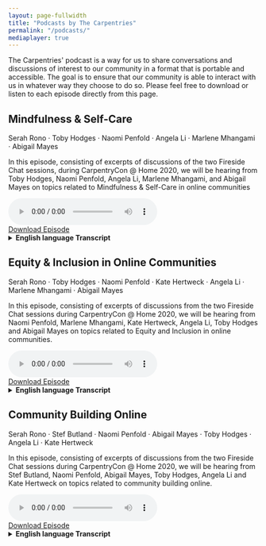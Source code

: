 ```yaml
---
layout: page-fullwidth
title: "Podcasts by The Carpentries"
permalink: "/podcasts/"
mediaplayer: true
---
```


The Carpentries' podcast is a way for us to share conversations and discussions of interest to our community in a format that is portable and accessible. The goal is to ensure that our community is able to interact with us in whatever way they choose to do so. Please feel free to download or listen to each episode directly from this page.

## Mindfulness & Self-Care

Serah Rono · Toby Hodges · Naomi Penfold · Angela Li · Marlene Mhangami · Abigail Mayes

In this episode, consisting of excerpts of discussions of the two Fireside Chat sessions, during CarpentryCon @ Home 2020, we will be hearing from Toby Hodges, Naomi Penfold, Angela Li, Marlene Mhangami, and Abigail Mayes on topics related to Mindfulness & Self-Care in online communities

<div class="row">
<div class="columns small-12">
<audio src="https://files.carpentries.org/podcasts/2021e001-carpentries-podcast.mp3" type="audio/mp3" width="100%" controls preload></audio>
</div>
</div>


<div class="row t30">
<div class="columns small-3 small-centered">
<a href="https://files.carpentries.org/podcasts/2021e001-carpentries-podcast.mp3" class="button small success" download>Download Episode</a>
</div>
</div>


<details>
<summary>
<strong>English language Transcript</strong>
</summary>

**Serah Rono**: Hello and welcome to the first episode of The Carpentries’ new podcast. In this episode, consisting of excerpts of discussions of the two Fireside Chat sessions, during CarpentryCon @ Home 2020, we will be hearing from Toby Hodges, Naomi Penfold, Angela Li, Marlene Mhangami, and Abigail Mayes on topics related to Mindfulness & Self-Care in online communities

**Music Break**

**Serah Rono**: I want to throw a question at Toby and Naomi. So someone asked: “I would love to know how successful community managers balance their life with the work that seems to take everything that one has. How do you avoid the trap of there always being more that one could do?”

**Naomi Penfold**: Can I go first? Cool, okay. Oh, gosh. Play. Play. I have learned the hard way, as I’m sure many people have, that you cannot just work all the time and not give yourself the joy of play. So, I now do improvised comedy with a troupe in Edinburgh. It’s totally different. I don’t look at my laptop. It’s not work-related. It’s creative. There’s different people. I learned that tip from Monica Granados, who runs a product in the Open Science space, and it’s just been amazing. As good as meds for depression, honestly. It’s been amazing. So, I think that’s really important, and the other thing I’d say is boundaries. Toby role models this really well, this ability to know what you can bring, what value you offer and prioritise that for the capacity and time you have, because you cannot give yourself 100 percent to other people all the time and that’s what Community Managers like. We turn up for other people; it’s what fires us. But we just run out of fuel if you just carry on without sustaining yourself. So, I would strongly advocate that you’re not a bad person if you say no. You’re not a bad person if you say, “Not this time,” because you know what you need to do every week, every month, and what you need in order to also be a well-rounded person with friends and family and joy in your life and things like that.

**Serah Rono**: Amazing. Thank you Naomi, and Toby?

**Toby Hodges**: Yeah. So, everything Naomi said, and I can add a few things, I guess. Advice that was given to me by another Carpentries instructor recently is to actively practice saying no to people; saying, “Thanks very much for the opportunity, but I don’t have time.” Or if you don’t feel comfortable doing that, and sometimes it can be really hard to actually say no – I find it hard to say no to people to their face – at least practice saying, “Thanks very much for thinking of me. Before I commit to anything, I need to check my calendar to make sure that I don’t have any other commitments that will get in the way of this.” This is good because it gives you the time to actually go check your calendar, which is probably something that you want to do. It doesn’t do any harm, and it also gives you the time and the space if you need it, like I often do, to compose that really nicely-worded, polite email that actually says no to the person that asked you to do something. I find that a lot easier, to be honest, than saying no to them in person, in the flesh.

I’ll also add, I think because we should talk a little bit about not only our responsibility to ourselves here, although that is very important, but also the responsibility that we have to our community members. You should remember that first of all, if you aren’t looking after yourself you’re not putting yourself in a position where you can look after the community that you’re working with. Last night on the equivalent call I gave a name check to Malvika, but she’s actually here today, so I get to wave at her. Hi, Malvika. Malvika talked relatively recently on Twitter about not only saying no to things but also being proud of yourself as a Community Manager if you’re the type of person that people feel like they can say no to as well. If you present yourself in that way to your community, you should feel proud of yourself for having done so.
Serah Rono: So Angela Li, I have a question for you, and it’s very related to what Toby was talking about. It came from a community member and they ask “What practices or skills have you found most transformative in working with others as a community leader?”
Angela Li: This is good. I feel like I have a few that I’ve developed over time. I think one of the first ones for me is practicing gratitude on a daily basis. I think a lot of people here do that and it just helps me through the day and it helps me sort of realize how amazing my communities are. By that, reaching out to people and letting them know, like, “Hey, that was a fantastic talk you gave,” or “I really appreciated when you helped out with that one thing.” So, I don’t do it enough and I wish I did it more, but I think every time I do even just thank someone and say, “Hey, I really appreciated that,” it makes my day better; it makes their day better. So, I think that’s a fundamental practice. I’m trying to get good at it. So, sort of that praise. Making sure that you’re telling people what they’re doing well, not only “We could improve this.” And this is something that I feel took me a while to develop, because I’m always so focused on what we could do better after a successful event or launch or something. After some resource goes out, I’m like, “Man, we could have done this better,” but stepping back and doing a debrief of what went well – what was good about that? What do we want to keep in that process? Focusing on – doing a debrief of your success, not only how to improve. Making sure that’s a key part. So, I think it’s sort of two things, gratitude and debriefing your successes. And once I started doing that, I realized sometimes my successes aren’t actually – like, they’re successes in the outcome, but maybe not in the process. So, whatever came out of it might have been good, and maybe the process to get there could be improved. So, thinking about that, too.
I’m trying to think of something else. I think one final thing that I want to mention is I think listening is probably – I used to feel really nervous about open silences and would always rush to fill those silences, especially on Zoom. It just gets really awkward after a while. You don’t want to just sit there in silence. Giving myself – doing a little count to five seconds in my brain, and people who are quiet will jump in and say something. And I think really working on those listening skills, so if you could take, like, a coaching class, a class that allows you to develop those listening skills, that’s so valuable. The first thing I did as a Maintainer Community Lead, actually, was to have three or four months of just random calls with people in the community and just talk to them about what’s going well, what’s going on, what’s happening. Maybe it’s the social scientist in me, just sitting with people and being like, “So, tell me about your experience in the community? What’s happening?” And sometimes you don’t have the time for that, but if you do, it’s definitely worth the input. It’s sort of like, the ethnographic, “Tell me about your experience and tell me about what you need.” And from that, I realized there were things that I didn’t realize we needed to think about that were really important to people. So, the listening, the practicing gratitude, the debriefing your successes – those are a few things that really were transformative for me.

**Serah Rono**: And now let’s hear from Marlene on the topic of  practices or skills you have found most transformative in working with communities.

**Marlene Mhangami**: Sure. So, I think when I think of practices and skills for myself personally, I would 100 percent agree with what everyone has just said, and what Naomi said was also great as well in terms of trying to move out of the tech bubble sometimes is great – it’s a really good thing. And for me, I try to at least once a week have a day where I’m just not doing anything tech-related. I’m not doing anything work-related at all, and that’s been very helpful for me. I also try and meditate, personally. Not consistently – I’m not consistent with that, but it does help when I am consistent about it. In terms of – so, that would be for self-care, and 100 percent I would agree with Toby in terms of saying no and learning to be able to do that.
In terms of the larger, broader community and encouraging care for our community, I think for myself I have – I think a really key part of that is trying to understand the community and the needs of your specific community. I work a lot with the African Python community and also do some work with the American Python community, and they’re very different communities, very different needs. Some overlap in that, but they are very different needs for the two communities. And so, for me, I think I have tried my best to really connect with specific people in certain communities. Ask them, “Okay, what are the needs in your specific country?” For example, someone was saying that they’re from a Francophone country and we hadn’t actually been – all of our meetings had been in English and we hadn’t done anything French-related at all. So, taking in that feedback and saying, “Okay, how can we actually care for this segment of our community?” It’s very difficult to do that sometimes, but I think actively engaging with your community members is a great way to find out what they need.

**Serah Rono**: Amazing. I really like that and especially because active listening is such an underrated and important skill, and it is really important for all of us to find opportunities to cultivate it as we work with communities as we go along. Thank you so much.
The next question is for Abigail. how can open communities begin to embrace and practice community care?

**Abigail Mayes**: I do think community care and personal care are really related, and the way I see personal care is just making sure I’m running at a pace that I can sustain long-term and just knowing that I can’t sustain a movement or a community if I’m not sustaining myself. So, starting with that and making sure I’m pacing myself properly, and everyone’s pace is different and it changes depending on what life stage you’re in, but then adapting that to the community. Helping your community pace themselves. You don’t want your community to be a flash in the pan that gets really worked up and does something for one week and then everyone burns out and has to go take a rest. Sometimes that’s what you need. You need that spurt of energy to reach something, but understand that people need to take a break afterwards. Or even when there’s a crisis, understanding that people might need to step away from this project for a while and that’s okay, but they might need to rally together. So, just understand the pacing of your community and make sure people aren’t going too hard, and check in with people. I just love all of these suggestions about the coworking and leaning on community and leaning on others. Make sure you’re actually asking people how they’re doing and do regular check-ins and see, like, are people still finding joy in this work or is this becoming a real burden?

And then, to really help with that, I find it makes a big difference if you can structure the way people interact with your community so that it’s okay for them to step away for a little while and come back and there’s no shame in that. Just make it okay for people to step in and out whenever they can. That usually shows that you care about them and gives them permission to take a few months out if it’s been really rough. And I think we’re seeing this now with so much going on in the world. People really need to take a step back, and making that okay and not shaming people for that.

**Serah Rono**: Amazing. Thank you so much Abby. Thank you for listening to the pilot episode of our new podcast. Next week we will publish excerpts from the discussions on Equity & Inclusion also discussed at CarpentryCon @ Home 2020. If you enjoyed this podcast and want to hear more, please let us know on Twitter, @thecarpentries.

**End**

</details>

## Equity & Inclusion in Online Communities

Serah Rono · Toby Hodges · Naomi Penfold · Kate Hertweck · Angela Li · Marlene Mhangami · Abigail Mayes

In this episode, consisting of excerpts of discussions from the two Fireside Chat sessions during CarpentryCon @ Home 2020, we will be hearing from Naomi Penfold, Marlene Mhangami, Kate Hertweck, Angela Li, Toby Hodges and Abigail Mayes on topics related to Equity and Inclusion in online communities.

<div class="row">
<div class="columns small-12">
<audio src="https://files.carpentries.org/podcasts/2021e002-carpentries-podcast.mp3" type="audio/mp3" width="100%" controls preload></audio>
</div>
</div>


<div class="row t30">
<div class="columns small-3 small-centered">
<a href="https://files.carpentries.org/podcasts/2021e002-carpentries-podcast.mp3" class="button small success" download>Download Episode</a>
</div>
</div>


<details>
<summary>
<strong>English language Transcript</strong>
</summary>
**Serah Rono:** Hello and welcome to the second episode of The Carpentries new podcast. In this episode, consisting of excerpts of discussions from the two Fireside Chat sessions during CarpentryCon @ Home 2020, we will be hearing from Naomi Penfold, Marlene Mhangami, Kate Hertweck, Angela Li, Toby Hodges and Abigail Mayes on topics related to Equity and Inclusion in online communities.

**Music Break**

One of the questions we got from a community member is, “I have very limited time for other activities after school and family time. I feel like I am missing out on the fun of being involved in volunteer work and the reward that comes with it, like a better resume. What does inclusion look like for people like me?” So, Toby, I want you to speak on that.

**Toby Hodges:** All right. So, I think that we – speaking to the people here who were like, leaders in their community, at least in some way – I think that we have a responsibility to make sure that this happens. We talked about this last night as well and everybody said things that were the responsibility of the person in the leadership position and not the responsibility of the person who wants to contribute. I will repeat what I said last night to that person who wants to contribute: that is great, and I really hope that you are able to. I think the ways in which we can make it possible for people to do that are through kind of documenting, ideally briefly, but still documenting properly, the processes. And if you can kind of itemize specific ways in which people can contribute, specific ways in which newcomers can contribute or people who already have some experience with the community, and include with that, realistic estimates of the amount of time that it is going to take to do that. I think that is certainly something that I have not done so well in the past and that I have gotten better at doing.

I also think that we need to think a bit about what the unwritten rules are and processes are of our organizations, because those are the kinds of things that make it completely inaccessible, your project completely inaccessible to people who have limited time. Think about why those things are not written down. Write them down if you can, and if you cannot, really interrogate what the justification is for having some process that you are not willing to write down for other people. And I want to mention, Abbie made a great point yesterday about if you have this possibility for your project to adopt like a cadence for the project that makes it accessible for sometime-contributors who do not have a lot of time to put into it. For example, if you can establish like, a monthly release cycle, then those folks who do not have a lot of time to commit know that they can plan to come and do some QA or something close to the release point and be involved that way. Serah, you mentioned last night as well something that I think is really important about this like, getting credit for those contributions as well. We need to make sure that we kind of publicly acknowledge those contributions, whether they are large or small, in a way that those people can kind of point to on their CV or whatever in the future, and to show that we appreciate it even if you can only spend 30 minutes on the project and not 30 hours.

**Serah Rono:** Absolutely. I really like the last thing you said. As people designing pathways of engagement in our different communities, we should also be very careful about how we communicate the weight that we place on different types of engagement. So, are you communicating that one pathway is more important or more valued than another? I think it is really important to let people know that your fifteen minutes, your one hour, whatever you can give, is really appreciated in the community. Great. Thank you so much, Toby.
The next question is for Naomi. In big & established communities especially, what are some of the ways one can give every last community member a voice to make sure that they are heard and that they also feel heard?

**Naomi Penfold:** Thanks. I think what you just said, Serah – I would like to build on that, because for peoples’ contacts – showing up and listening and then telling their friend – is a huge contribution to sharing practices amongst the community and it is so not visible. So, people who step up and are Project Leads or they have got this written documentation online that’s got their name next to it that is citable, that is always much more visible than the people who are doing the networking and the speaking, and it could be people on the call today who turn up, who do not say anything in the chat, do not have their videos on, but you are important too because you are listening and you might take something back. You might think about something. You might challenge one of us later to say, “Hey…” – and that is really generative. So, I think noting those different activities, the invisible activity, is really important.

In terms of giving everyone a voice, I have really been very privileged to work with a group of early-career scientists who are very international and they are all operating in English, but English is not their first language. And one of the things they do is to try to avoid synchronous spoken calls, right, because in those calls if you are not there with your first language you have got to do all the energy and time of translating, thinking about what you want to say, translating it back, and you have missed the conversation by that point. They kind of organize these – they call it “virtual brainstorming” kind of event, but it is online in a forum so you can write it, take your time to write. We are still doing it in English. Still have got a way to go with other languages, but if you give people two days, you can still reach decisions in that time. It is still quick. It is as good as synchronous, but with text everyone can contribute. No one is talking over. Right now, I am dominating the attention of what, 30 people? But if you are doing it in text, 30 people can write at once. So, I think that little tweaks like that with how you share and collect and discuss information are really important for those voices.

**Serah Rono:** And the same question to Kate. In big & established communities especially, what are some of the ways one can give every last community member a voice to make sure that they are heard and that they also feel heard?

**Kate Hertweck:** I think making sure that the feedback that we are getting from a community is representative of the community is generally what we try to attack as a goal, right? And I am continuing to be very interested in what I see are the outliers. People who have felt disenfranchised from a community – like, in my community, we are interested in everyone involved in data-intensive research. Theoretically, that could be anyone who does biomedical research, because everybody has to deal with data. And so, then it becomes a question of “How do I start to interact and engage with people who may not feel like they are a part of my community?” And so, I have been thinking a lot about finding ways to solicit feedback in multiple mechanisms, so a combination of anonymous and if someone wants a response, including an email. Doing formal and informal feedback mechanisms, structured and unstructured. And the truth is that it really is not something that I could sit down and say, “This is my plan for gaining feedback,” because really interacting with people, getting feedback from them is constantly integrated in that. So, every time I teach a class, I am paying attention to what my participants are saying and what they continue to need, and then I fold that into the next iteration of the class I teach later. If somebody seems like they are having a rough time, dropping them an email afterwards. It is amazing to see how people respond when someone sincerely asks them if they need assistance like, personally, and I think that is sort of a testament to the way that our academic and research culture, especially in biomedical sciences, is these days. And I think to a certain extent, by virtue of like, me existing – one of the first things I heard when I started my role: “All of our Scientific Computing staff are middle-aged white men.” And so, me showing up not being a middle-aged white man, that was something that was in and of itself very useful to other people. And the truth is that I can sort of help normalize the idea that uncertainty is a thing and that it is okay to ask questions and that you will have a response that will help you, and part of that is recognizing the limitations of your community as well. So, me being able to say, “Yeah, what you are struggling with right now is really, really hard,” and that type of validation is incredibly important for some people to hear, especially if they are dealing with imposter syndrome and things like that. So, I think the answer is it is a hard job continuing to open up and broaden this space that is available for people to step into and have their voices heard, but what I can also say is that I have what I feel is a much better idea of the community than most of the other people who are relying on standard assessment mechanisms like a survey that only a specific type of person will answer.

**Serah Rono:** Yeah. Thanks, Kate. I have a follow-up question to that and I think I will throw it at Angela. So, Kate mentioned getting feedback from people and being aware of some of the limitations that they have, and some of these limitations are around the tools and platforms that online communities employ. This is something that we have heard time and again in different communities. So, question for you, Angela: how can we make interactions in online spaces more inclusive, and specifically for people with disabilities and people from a non-English background?

**Angela Li:** For sure. I think – well, obviously one of the first things to do is to go in knowing that you are going to make your space inclusive. I think that is already a huge step. A lot of people, I think, in communities might not expect that their needs are going to be met, but I think just knowing that going in and planning for that from the outset is really important. So, keeping that in mind as you design your programming. I think one thing we did do in Maintainer Onboarding this past summer was we had some folks who were calling in from pretty remote areas. Their Internet was not great, and I do not think they were native English speakers. And when the majority of the cohort is in a specific place, it is really easy to cater to the majority and not include people. Like, for your ease you just ignore them, and that is really not the way to go. That is – I would caution against that. So, just because 90 percent of your group might be English speakers or able-bodied, making sure that you have space for them. Anyway, rant over.

What we did was I did check in with those people one on one and made sure that they had the resources and tools that they needed to succeed in the program. So, following up and saying, “Hey, I noticed that your video was off. That might be the Internet connection. What can I do to provide resources to make sure you are able to get through this program?” So, I heard from them and they are like, “Yes, this is my plan. I plan to read the materials after and put the notes in later. Is that fine?” and I was like, “Yes, that is fantastic. I am so happy you are contributing and participating in that way.” So, working with the people that you are serving to collaboratively come up with a solution that works for them.

I think I should probably actually punt the disabilities one to someone who has worked more with those populations, but I think definitely Maintainer Onboarding showed me a lot about how to work one on one and how to collaborate to come up with successful things that can make people feel welcome and make you feel like they are a connected part of the community.

**Serah Rono:** The next question is for Marlene, Are there any experiences & strategies that we can borrow from PyCon Africa and from the Python community around the world for how different people get a voice & a platform to speak?

**Marlene Mhangami:** I think 100 percent that it is quite difficult, particularly when you are working with a global community and a global context. I actually had not heard the idea of just focusing mainly on text and I think that is a fantastic idea. For PyCon Africa, one of the major concerns when we were thinking about whether we should move the conference online or not was that a lot of people do not have access to that fast Internet connection that can allow you to stream 100 percent of the time. And I think for us, we made the decision to still go ahead and do some of the sessions live, but also making sure to follow that up with content that is recorded. There is going to be content on the YouTube page so that someone can pick out like, a specific thing that they want to watch and they do not have to use all of their data bundles if they are not using a Wi-Fi connection. They can use a certain amount of data to watch exactly what they want. We also really tried to make sure we had a session right at the beginning of the conference where we asked Community Leaders from the smaller communities in different parts of the continent to sort of give us a report back on what are the things that they are doing in their communities that are working well; the things that they would like to see as well from us. And I think that feedback was quite positive for us. It is something that I am not really sure how we could – you know, I think there is a lot of people that have their voices not heard, and I am still trying to figure out the best ways to engage with those people. I think those would be my main points.

**Serah Rono:** Amazing. Thank you, Marlene. I also wanted to mention that one of the things I really appreciated was when you selected speakers for PyCon Africa this year, you gave people the opportunity to pre-record their sessions in case their Internet would not be reliable on that day or they were not sure if there was going to be electricity on that day. So, allowing people to prerecord so that they will be able to share their ideas and experiences either way was really great and I really appreciated that.

We have a very specific scenario here, and I’d like Toby or Abbie or both to speak to it. Someone says, “I have very limited time for other activities after school and family time. I feel like I am missing out from the fun of being involved in volunteer work and the reward that comes with it, like a better resume. What does inclusion look like for people like me?”

**Abigail Cabunoc Mayes:** I can start. I think that is really valid and I do think I want to talk to the Project Leads for a little bit. When you are leading a project, I think it is important to make room for these casual contributors, and often something like having a cadence really helps. So, if people know that you are doing a monthly release cycle, they can come in and do a bit of QA at this time each month. It is something they can do easily; they can drop in and out. Yeah, and creating those kinds of roles – I think that is on the onus of the Project Lead. It is not a busy person to try to say, like, “Hey, I just want to try to do this a little bit.” So, if you are a busy person, I would say shop around for different projects and try to find something that can accommodate you, but if you are running a project, do make space for those kinds of things.

**Serah Rono:** Thanks Abbie. Thank you for listening to our podcast. Next week we will publish excerpts from the discussions on Community Building Online. If you enjoyed this podcast and want more, please let us know on Twitter, @thecarpentries.

**Music Outro**

</details>

## Community Building Online

Serah Rono · Stef Butland · Naomi Penfold · Abigail Mayes · Toby Hodges · Angela Li · Kate Hertweck

In this episode, consisting of excerpts of discussions from the two Fireside Chat sessions during CarpentryCon @ Home 2020, we will be hearing from Stef Butland, Naomi Penfold, Abigail Mayes, Toby Hodges, Angela Li and Kate Hertweck on topics related to community building online.

<div class="row">
<div class="columns small-12">
<audio src="https://files.carpentries.org/podcasts/2021e003-carpentries-podcast.mp3" type="audio/mp3" width="100%" controls preload></audio>
</div>
</div>


<div class="row t30">
<div class="columns small-3 small-centered">
<a href="https://files.carpentries.org/podcasts/2021e003-carpentries-podcast.mp3" class="button small success" download>Download Episode</a>
</div>
</div>


<details>
<summary>
<strong>English language Transcript</strong>
</summary>
  
**Serah Rono:** Hello and welcome to the third episode of The Carpentries podcast. In this episode, consisting of excerpts of discussions from the two Fireside Chat sessions during CarpentryCon @ Home 2020, we will be hearing from Stef Butland, Naomi Penfold, Abigail Mayes, Toby Hodges, Angela Li and Kate Hertweck on topics related to community building online.

**music break**

We have mentioned “community” a lot in our introductions and for the purpose of this conversation I want to define “community” very broadly as a group of people who come together to work towards a shared goal. So, a question for you, Kate – I want you to speak on the development of community values as a cornerstone for supporting communities and the individuals that join these communities.

**Kate Hertweck:** Thanks. I am especially excited about community values right now. I was a member of the Carpentries Executive Council when the Carpentries’ values were being developed, and in the two years since I have been at my current position I have been working pretty hard to think about, “What are the interesting and different things about the community here and about the way that I am supporting the community compared to things being very siloed and very hierarchical in other areas?” And of course, I found that the values completely underlie that. My group just had a blog post come out that had a draft of our Community Values that highlight things like Open Science, the idea that we care more about learning than about knowing things, and really being able to put voice to some of those main characteristics that I think a lot of us in the Carpentries community take for granted but are not a given in most other communities. That relates to professional development pretty closely because for all of the objectives that I have as a community builder, I try to also make it do double duty for some other purpose.

So, I am trying to facilitate the community while at the same time offering an opportunity to a trainee who is interested in developing a particular skill like teaching or leading a group. Even if I develop outreach materials for use with high school or undergrad students, honestly the difference between a high school student starting to do biomedical computational research and someone with a PhD who has never done computational research is not that big, right? So, thinking about ways that we can continue to branch out and integrate the different activities in a way that helps facilitate everyone and helps normalize all of the community values that we have is one of the reasons that I am really passionate about it. And you know, in the coming months my team member and I are going to be spending a lot of time doing some more writing and more thinking about how we can make it explicit that community values like the ones in the Carpentries community and like the ones that we have developed for our workplace really help support individuals while they are also supporting communities.

**Serah Rono:** Amazing. Thank you, Kate My next question is for Stef: what are the strategies we can employ to bring together people who’ve been in a community for very long and those who have just joined the community so that they can collaborate and work together effectively, especially in online spaces?

**Stefanie Butland:** I can think of two examples, and then people can generalize how they might apply these things. One thing that we did running our un-conferences is that we would have somewhere around 60 people attending, but as a rule there would be – I am trying to think. I think either one-third or two-thirds were people who had never attended before, and one or two-thirds of the people – I cannot believe I do not remember the proportions – were people who had attended one previous un-conference. And the rule was you could never attend more than two, because there was very much familiarity with the community and our work, but also the vibe – you know, the Code of Conduct, the way people communicate with each other, the working in groups, the figuring out what you are going to work on, and just that comfort level – it was having new people fully integrated for this two-day thing with people who had done this before.

And then, the other thing I think of is pairing people when they are working on something. So, one thing that we do is when people volunteer to review a package for rOpenSci in the new reviewer form that will be released soon, people can say, “Yes, I would really appreciate some coaching and how to do this.” Now, the coaching comes from the editor, but the idea is we might pair a more experienced reviewer with a first-time reviewer and that kind of thing.
The other thing I try to do as a Community Manager is really revealing examples so when people publish blog posts about things – we have a few blog posts that are written by first-time reviewers saying, “I really didn’t think I could do this, but I could, and here’s what I learned or here’s what I appreciated about the process.” So, having people reveal their experiences as first-timers, lowers that sort of anxiety level for other people to do it.

**Serah Rono:** Amazing. Thank you for sharing that, Stef. And so, as we can all imagine, when these two groups of people come together, people who have been in a community for very long and people who have just joined, there have been old ways of working or established ways of doing things in the community and new people come with new ideas. So, friction might ensue, naturally. My question for you, Toby, is how can these groups of people working together cultivate kindness as they go along in these communities?

**Toby Hodges:** Speaking from personal experience, what I found to be helpful in this regard is modeling the behavior that you want to see, I suppose. I have worked, unfortunately, in environments that may sound familiar to others on the call as well where like, being positive and enthusiastic about things is somehow deemed to be like, deeply uncool, and being jaded and cynical is the kind of standard way to behave in that environment. I find that extremely depressing, I guess. It can be really intimidating, though, when you are working in that kind of environment, to try to go against that and actually show some enthusiasm. But what I’ve found is that if you do that anyway, then some people at least in the group will take your lead and also start responding in kind. It doesn’t necessarily work for everybody, but you don’t even need it to work for everybody, really. You only need it to work for one or two other people for you to feel like it’s worth persevering with. And I am not saying that is a method that will work on its own and solve all the problems. Of course I’m not. That would be far too simplistic. But I recognize that sometimes it can be difficult to be kind of brave and put yourself out there and do that yourself, but I promise you’ll be rewarded for it.

The other thing I want to say is going beyond that kind of positivity and enthusiasm, specifically if you’re unapologetic about being kind to other people and furtherly, kind of support people when they display kindness to others – again, that’s what I think you can do as a leader to try to at least encourage that kind of behavior that you want to see in the environment that you’re in.

**Serah Rono:** The next question is for Angela. So, you have a community that is working towards shared goals and has these values to support them as they go along. So, a question we got from a community member is, “How does a community member in a community graduate to being a Community Leader?”

**Angela Li:** Sure. I want to sort of jump off what Kate said and sort of re-emphasize why community values are so important, which is because you attract people who are as into those values as you are, right? So, I joined the Carpentries because I saw that it was a group of people really dedicated towards inclusion, towards thinking about all these things, and for a while I was just a community member. So, I was just getting started with teaching, learning how to do things, getting really invested in the sort of on-the-grounds, like doing some of these workshops. That was really exciting for me just to see those values play out and see them go on.

I think I started becoming more of a Community Leader when – I think there was a need that I saw. One of the lessons had not been super maintained for a while and I really wanted to change something, so I sort of jumped in and I was like, “Hey, I’m willing to help out with this.” And one thing led to another and somehow I ended up leading the maintainer community after having, you know, just starting with it because I was passionate about it. But I think that process of going from just being a community member to being a Community Leader gave me a lot of perspective on the challenges faced by community members and how I might support that as a community builder. So, obviously this is not the case with all community management roles. You can’t go – it’s not like you start at the very ground level and you sort of move up. But for me, it’s been helpful to sort of chart and plan out the future, so that was definitely something. But I also think it had a lot to do with people encouraging me and being welcoming throughout the whole process, so that was a huge factor in why I stuck around because I knew there were people – I worked with Erin Becker, who’s on this call, really closely for a long period of time, and I just felt like I got so much mentorship from her. I wouldn’t trade that for anything. So, having people who are willing to do that is so important. I talked a little bit more about this path in a blog post I wrote about Maintainer/Community Leaders, which I’ll drop in the chat. Feel free to take a look at that. It sort of talks about how I developed as a person and how I sort of went from being overwhelmed by just teaching to being part of the community.

**Serah Rono:** Awesome. Thank you, Angela, and yay Erin. So, Stef, I have a question for you. This community member has gained experience and become a leader in the community in different aspects. Are there resources that exist for people who find themselves in this position as Community Leaders, Community Organizers, who often feel that they are making things up as they go along? Are there resources?

**Stefanie Butland:** Oh, yes, there are definitely resources, and the first thing I want to say is it really is hard work. I heard some people talking about this in a previous Carpentries session I had attended where, you know, it’s easy to start a community and get things rolling, but sustainability is a whole other thing and you don’t get to experience that until later. So, I want to acknowledge and have everybody realize that yes, the stuff you’re trying to do is actually really hard and it requires working with intention and setting a goal, just like any other kind of project management. But I know one of the issues that may come up is undervaluing the “soft skills”, those interpersonal skills relative to the technical skill stuff. So, I have a general resource and then what I consider a very personal resource to suggest.

So, the general resource is something that a handful of people here are familiar with already. It’s called the Center for Scientific Collaboration and Community Engagement, so it’s CSCCE. This is a community of practice of Community Managers in science, and the best part about it is it’s people who work for all kinds of different organizations but who really get each other and kind of understand the issues we’re all dealing with. One of the best ways to get exposed to this group is by attending a community call, let’s say. So, you can listen, you can meet some of the people and you get to see, just like this kind of thing, how people – they smile when they interact with each other. But there’s a Slack group that people are welcome to join and you can ask questions on dealing with this thing; “I’m not sure how to handle it,” and a whole bunch of people will answer, give you their suggestions, or you can share. There’s a channel for shared joy. “I’m so proud of this thing I did.” You can share it there. This is – outside of rOpenSci, it’s my favorite place to be and actively participate in.

My personal recommendation – I refer to this as “find your Naomi Penfold and your Steffi LaZerte.” So, Steffi LaZerte is my colleague and a co-author on an rOpenSci Community Contributing guide that we just released yesterday, and Naomi is someone I met through the CSCCE. She works for e-Life. These are people that, you know, get me. We can talk about the issues. We can act as peers. Nobody worries about stepping on someone else’s toes. Something that Naomi and I do almost weekly, and we’ve published a blog post about how we do it – there are lots of different ways to do this, but remote coworking. So, for Naomi and I, what this involves is we have a weekly, regularly-scheduled, two-hour meeting. We meet on Zoom. We spend the first few minutes saying, like, “How’s life this week? How are you feeling? What’s the big-picture thing you’re going to work on for the next two hours?” And then, “What’s the thing you’re going to work on and try to accomplish in the next 30 minutes?” And then we have a web-based timer. We start the timer, we turn off our video, we turn off our sound, but we stay in the Zoom meeting, and then we work away, doing our thing. The timer goes off; we both come into the Zoom and we’re like, “How was that for you?” And sometimes it’s like, “Oh, my gosh. I finished this and now I’m going to move on to this,” or other times what often happens – and this is where that collegiality, especially if it’s a person outside of your organization, you get a really different reflection on the stuff you’re working on. There was one specific time we were working on a project and I had a lot of stuff and complexity that I wanted to convey to Stef so that they could give me specific feedback, but there was so much to pass on. How do I do this? And I just expressed what I was challenged with and Naomi kind of reflected back to me, like, “Hey, what about this?” So, we both get mood boosts sometimes when one of us is down, like we’re at different parts of the roller coaster, helping each other out. But also, we get work done. You get your own work done, but with a colleague. And we were doing this before everyone became physically isolated from each other, but it works perfectly now as well. So, that’s my suggestion.

**Serah Rono:** Amazing. Thank you so much, Stef, for highlighting the importance and value of other people as a resource as you work as a Community Organizer and with communities. That’s really great.

So Abby, I have a question for you. So we started talking about resources available to community members as they work to build community. I am wondering, and this is a question that also came in, “So you find yourself leading a community initiative in some way, and you do not have a Code of Conduct. How can someone set out to quickly put together a Code of Conduct, and especially in situations where budget is limited or non-existent?"

**Abigail Cabunoc Mayes:** Yeah. I love this question, because I do think whenever possible you should reuse a Code of Conduct. There are a lot of great ones out there – Contributor Covenant, Citizen Code of Conduct, even Mozilla’s Community Participation Guidelines. Those are all ready for you to use and adopt in your own work. We would not write our own open licenses. I think there’s similar reasons why you should not write your own Code of Conduct, if it makes sense. There are cases where you’ll want to write your own or adapt it, but I think in many cases you can just use one of the existing ones that are out there.

**Serah Rono:** Amazing. And so, Naomi, I have a question for you. Because Codes of Conduct are really important, and from some of our experiences, it takes years to get it right, how can someone who finds themselves in a position where they have to lead a community and there’s no Code of Conduct, there’s no resources – so, people or money or even the time to put together a Code of Conduct in the way that other established communities have been able to – what can they do? How can they put a Code of Conduct together quickly?

**Naomi Penfold:** I think this is such an important question to ask, and I would start by saying that there’s some organizations I really look up to who’ve spent a lot of work on Codes of Conduct and they still have questions remaining. They’re still learning; they’re still working on it. So, I don’t think we’re at that place where we have the perfect answer. My experience has been that there’s a lot of people with embodied knowledge who are willing to talk about this. There’s a lot of things that can be shared, the backgrounds of Code of Conduct development, and I have received a lot of help from other people when writing my own Codes of Conduct. I would recommend for anyone to reach out with people who can afford to give some of their time freely to do that if you’re not in a position to pay somebody. There are excellent people you can pay out there, but if you’re not in that position there’s a lot of people you can reach out to for advice and support.

I think Abby said yesterday about there being lots of Codes of Conduct online that are openly licensed and you can reuse. If you do go down that route, I would highly recommend that you really think about what you are reusing, because if you are the one writing the Code you are probably also the one responsible for enforcing it. You need to understand what it is that you are putting in place and you need to understand whether the community you are working with understands it and agrees with it, because there is nothing worse than the stressful situation of thinking that you have done what you need to do and then realizing that it is not enough, so it is even more stressful if something does happen. So, yeah, I would just advocate for people to reach out for help and ask the questions of the people around them, and ultimately you will hopefully be linked to someone who can help you or a few people who can help you think it through.

**Serah Rono:** Amazing. Thank you so much Naomi. I like that you mentioned the responsibility that comes with enforcing Codes of Conduct and how important it is to think about that whole process as you start to write one.

Thank you for listening to our podcast. On the next and final episode in this series we will publish excerpts from the discussions on the role of soft/hard skills in communities and community responsibility. If you enjoyed this podcast and want more, please let us know on Twitter, @thecarpentries.

**music break**

</details>


<!-- Here's how to add new podcast episode listings on this page


## Podcast 2 Title
<br/> Host 1 · Guest 1 · Guest 2 · Guest 3

[3-4 sentence summary text about the episode goes here]

[embed your audio below]
<audio src="linktoyour.mp3?autoplay=1&loop=1&controls=0" controls preload></audio>

<details>
<summary>
<strong>podcast episode transcript in specific language goes here</strong>
</summary>

[ add transcript text here please ]
</details>

<details>
<summary>
<strong>links to all resources mentioned in the podcast go here</strong>
</summary>
[ link to all resources mentioned in the podcast chronologically ]
</details>

-->
